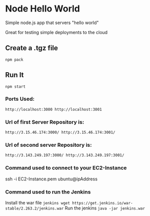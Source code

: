 # Node Hello World

Simple node.js app that servers "hello world"

Great for testing simple deployments to the cloud

## Create a .tgz file

`npm pack`

## Run It

`npm start`

### Ports Used:
`http://localhost:3000
http://localhost:3001`

### Url of first Server Repository is:
`http://3.15.46.174:3000/
http://3.15.46.174:3001/`

### Url of second server Repository is:
`http://3.143.249.197:3000/
http://3.143.249.197:3001/`

### Command used to connect to your EC2-Instance

ssh -i EC2-Instance.pem ubuntu@ipAddress

### Command used to run the Jenkins

Install the war file `jenkins wget https://get.jenkins.io/war-stable/2.263.2/jenkins.war`
Run the jenkins `java -jar jenkins.war`


